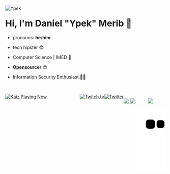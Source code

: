 <br />
<img src="https://imgur.com/a/PcGAh7l" align="left" width="300" alt="Ypek"/>

# Hi, I'm Daniel "Ypek" Merib 👋

- pronouns: **he**/**him**

- tech hipster 😎

- Computer Science | IMED 📖

- **Opensourcer** 😊

- Information Security Enthusiast.🧑‍🎓

</div>

 ⠀<div align="center" style="display: flex; justify-content: space-between;">
   <a href="https://open.spotify.com/user/22bk6yu73vlwpvpcovhv6io3a">
    <img src="https://kaiz.vercel.app/now-playing" width="500px" height="auto" alt="Kaiz Playing Now">
  </a>


<div align="center" style="display: flex; justify-content: space-between;">
  <a href="https://www.twitch.tv/ypek_">
    <img src="https://imgur.com/rrxPUh0.png" width="40" height="40" alt="Twitch.tv">
  <a href="https://twitter.com/ypekgamer">
    <img src="https://imgur.com/6UKZXAM.png" width="40" height="40" alt="Twitter">
    </a>
</p>    
<br />
  <p align="center">
  <a href="https://github.com/ypek">
  <img height="180em" src="https://github-readme-stats.vercel.app/api?username=ypek&show_icons=true&theme=dark&include_all_commits=true&count_private=true"/>
  <img height="180em" src="https://github-readme-stats.vercel.app/api/top-langs/?username=ypek&layout=compact&langs_count=7&theme=dark"/>
</p>
 <div align = "center"> 

  <a href="https://www.linkedin.com/in/daniel-merib-68a274133/" target="_blank"><img src="https://img.shields.io/badge/-LinkedIn-%230077B5?style=for-the-badge&logo=linkedin&logoColor=white" target="_blank"></a> 
 
  ![Snake animation](https://github.com/ypek/ypek/blob/output/github-contribution-grid-snake.svg)
 
</div>
  
                                                           
